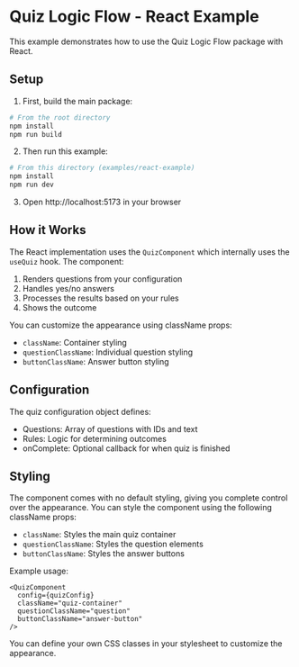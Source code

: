# Quiz Logic Flow - React Example

This example demonstrates how to use the Quiz Logic Flow package with React.

## Setup

1. First, build the main package:

```bash
# From the root directory
npm install
npm run build
```

2. Then run this example:

```bash
# From this directory (examples/react-example)
npm install
npm run dev
```

3. Open http://localhost:5173 in your browser

## How it Works

The React implementation uses the `QuizComponent` which internally uses the `useQuiz` hook. The component:

1. Renders questions from your configuration
2. Handles yes/no answers
3. Processes the results based on your rules
4. Shows the outcome

You can customize the appearance using className props:

- `className`: Container styling
- `questionClassName`: Individual question styling
- `buttonClassName`: Answer button styling

## Configuration

The quiz configuration object defines:

- Questions: Array of questions with IDs and text
- Rules: Logic for determining outcomes
- onComplete: Optional callback for when quiz is finished

## Styling

The component comes with no default styling, giving you complete control over the appearance. You can style the component using the following className props:

- `className`: Styles the main quiz container
- `questionClassName`: Styles the question elements
- `buttonClassName`: Styles the answer buttons

Example usage:

```tsx
<QuizComponent
  config={quizConfig}
  className="quiz-container"
  questionClassName="question"
  buttonClassName="answer-button"
/>
```

You can define your own CSS classes in your stylesheet to customize the appearance.
